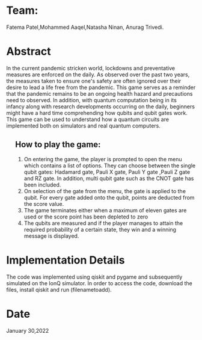 <p align="left"><h1>Team:</h1>
Fatema Patel,Mohammed Aaqel,Natasha Ninan, Anurag Trivedi.<br></p>

<p align="left"><h1>Abstract</h1>

In the current pandemic stricken world, lockdowns and preventative measures are enforced on the daily. As observed over the past two years, the measures taken to ensure one's safety are often ignored over their desire to lead a life free from the pandemic. This game serves as a reminder that the pandemic remains to be an ongoing health hazard and precautions need to observed. In addition, with quantum computation being in its infancy along with research developments occurring on the daily, beginners might have a hard time comprehending how qubits and qubit gates work. This game can be used to understand how a quantum circuits are implemented both on simulators and real quantum computers.

<p align="left"><ol> <h2>How to play the game:</h2>
 <ol>
  <li>On entering the game, the player is prompted to open the menu which contains a list of options. They can choose between the single qubit gates: Hadamard gate, Pauli X gate, Pauli Y gate ,Pauli Z gate and RZ gate. In addition, multi qubit gate such as  the CNOT gate has been included.</li>
  <li>On selection of the gate from the menu, the gate is applied to the qubit. For every gate added onto the qubit, points are deducted from the score value.</li>
  <li>The game terminates either when a maximum of eleven gates are used or the score point has been depleted to zero</li>
  <li>The qubits are measured and if the player manages to attain the required probability of a certain state, they win and a winning message is displayed. </li>
 </ol></ol>
 </p>


<p align="left"><h1>Implementation Details</h1>

The code was implemented using qiskit and pygame and subsequently simulated on the IonQ simulator. In order to access the code, download the files, install qiskit and run (filenametoadd).
</p>


<p align="left"><h1>Date</h1>
January 30,2022
</p>
